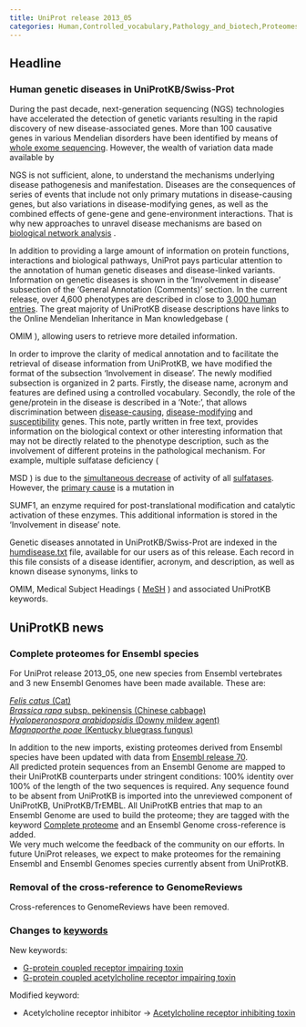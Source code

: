```yaml
---
title: UniProt release 2013_05
categories: Human,Controlled_vocabulary,Pathology_and_biotech,Proteomes
---
```


## Headline

### Human genetic diseases in UniProtKB/Swiss-Prot

During the past decade, next-generation sequencing (NGS) technologies have accelerated the detection of genetic variants resulting in the rapid discovery of new disease-associated genes. More than 100 causative genes in various Mendelian disorders have been identified by means of [whole exome sequencing](http://www.ncbi.nlm.nih.gov/pubmed/22832387). However, the wealth of variation data made available by

NGS is not sufficient, alone, to understand the mechanisms underlying disease pathogenesis and manifestation. Diseases are the consequences of series of events that include not only primary mutations in disease-causing genes, but also variations in disease-modifying genes, as well as the combined effects of gene-gene and gene-environment interactions. That is why new approaches to unravel disease mechanisms are based on [biological network analysis](http://www.ncbi.nlm.nih.gov/pubmed/21164525,23219555) .

In addition to providing a large amount of information on protein functions, interactions and biological pathways, UniProt pays particular attention to the annotation of human genetic diseases and disease-linked variants. Information on genetic diseases is shown in the ‘Involvement in disease’ subsection of the ‘General Annotation (Comments)’ section. In the current release, over 4,600 phenotypes are described in close to [3,000 human entries](http://www.uniprot.org/uniprot/?query=organism:9606+AND+annotation:(type:disease)&sort=score). The great majority of UniProtKB disease descriptions have links to the Online Mendelian Inheritance in Man knowledgebase (

OMIM ), allowing users to retrieve more detailed information.

In order to improve the clarity of medical annotation and to facilitate the retrieval of disease information from UniProtKB, we have modified the format of the subsection ‘Involvement in disease’. The newly modified subsection is organized in 2 parts. Firstly, the disease name, acronym and features are defined using a controlled vocabulary. Secondly, the role of the gene/protein in the disease is described in a ‘Note:’, that allows discrimination between [disease-causing](http://www.uniprot.org/uniprot/P52895#section_comments), [disease-modifying](http://www.uniprot.org/uniprot/P17516#section_comments) and [susceptibility](http://www.uniprot.org/uniprot/O15455#section_comments) genes. This note, partly written in free text, provides information on the biological context or other interesting information that may not be directly related to the phenotype description, such as the involvement of different proteins in the pathological mechanism. For example, multiple sulfatase deficiency (

MSD ) is due to the [simultaneous decrease](http://www.ncbi.nlm.nih.gov/pubmed/7628016) of activity of all [sulfatases](http://www.uniprot.org/uniprot/?query=accession:P15289+OR+accession:P15848). However, the [primary cause](http://www.ncbi.nlm.nih.gov/pubmed/15146462) is a mutation in

SUMF1, an enzyme required for post-translational modification and catalytic activation of these enzymes. This additional information is stored in the ‘Involvement in disease’ note.

Genetic diseases annotated in UniProtKB/Swiss-Prot are indexed in the [humdisease.txt](http://www.uniprot.org/docs/humdisease) file, available for our users as of this release. Each record in this file consists of a disease identifier, acronym, and description, as well as known disease synonyms, links to

OMIM, Medical Subject Headings ( [MeSH](http://www.nlm.nih.gov/mesh/) ) and associated UniProtKB keywords.

## UniProtKB news

### Complete proteomes for Ensembl species

For UniProt release 2013\_05, one new species from Ensembl vertebrates and 3 new Ensembl Genomes have been made available. These are:

[*Felis catus* (Cat)](http://www.ensembl.org/Felis_catus/Info/Annotation/#assembly)  
[*Brassica rapa* subsp. pekinensis (Chinese cabbage)](http://plants.ensembl.org/Brassica_rapa/Info/Annotation/#about)  
[*Hyaloperonospora arabidopsidis* (Downy mildew agent)](http://protists.ensembl.org/Hyaloperonospora_arabidopsidis/Info/Annotation/#assembly)  
[*Magnaporthe poae* (Kentucky bluegrass fungus)](http://fungi.ensembl.org/Magnaporthe_poae/Info/Annotation/#about)

In addition to the new imports, existing proteomes derived from Ensembl species have been updated with data from [Ensembl release 70](http://www.ensembl.org/info/website/news.html#change_893).  
All predicted protein sequences from an Ensembl Genome are mapped to their UniProtKB counterparts under stringent conditions: 100% identity over 100% of the length of the two sequences is required. Any sequence found to be absent from UniProtKB is imported into the unreviewed component of UniProtKB, UniProtKB/TrEMBL. All UniProtKB entries that map to an Ensembl Genome are used to build the proteome; they are tagged with the keyword [Complete proteome](http://www.uniprot.org/keywords/KW-0181) and an Ensembl Genome cross-reference is added.  
We very much welcome the feedback of the community on our efforts. In future UniProt releases, we expect to make proteomes for the remaining Ensembl and Ensembl Genomes species currently absent from UniProtKB.

### Removal of the cross-reference to GenomeReviews

Cross-references to GenomeReviews have been removed.

### Changes to [keywords](http://www.uniprot.org/docs/keywlist)

New keywords:

-   [G-protein coupled receptor impairing toxin](http://www.uniprot.org/keywords/KW-1213)
-   [G-protein coupled acetylcholine receptor impairing toxin](http://www.uniprot.org/keywords/KW-1214)

Modified keyword:

-   Acetylcholine receptor inhibitor -&gt; [Acetylcholine receptor inhibiting toxin](http://www.uniprot.org/keywords/KW-0008)
